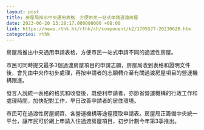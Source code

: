 ```yaml
---
layout: post
title: 房屋局推出中央通用表格　方便市民一站式申請過渡房屋
date: 2023-06-20 13:18:17.000000000 +08:00
link: https://news.rthk.hk/rthk/ch/component/k2/1705577-20230620.htm
categories: rthk
---
```


房屋局推出中央通用申請表格，方便市民一站式申請不同的過渡性房屋。

市民可同時提交最多3個過渡房屋項目的申請志願，房屋局收到表格和證明文件後，會先由中央作初步處理，再按申請者的志願轉介至有關過渡房屋項目的營運機構跟進。

發言人說統一表格的格式和收發後，既便利申請者，亦節省營運機構的行政工作和處理時間，加快配對工作，早日改善申請者的居住環境。

市民可在過渡性房屋網頁、各營運機構等途徑獲取申請表。房屋局正籌備中央統一平台，讓市民可於網上申請入住過渡房屋項目，初步計劃今年第3季推出。

　
